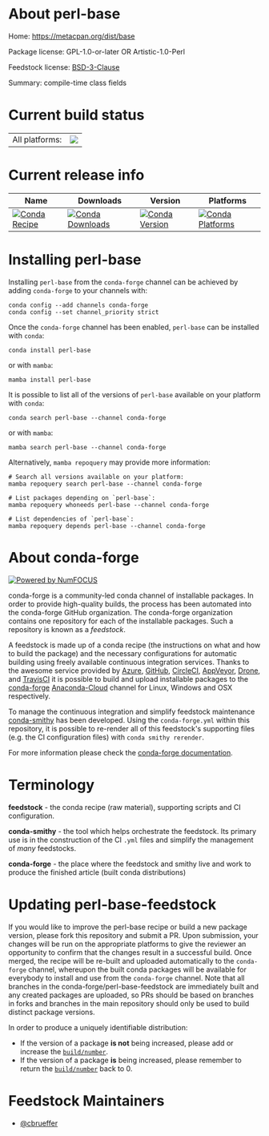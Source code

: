About perl-base
===============

Home: https://metacpan.org/dist/base

Package license: GPL-1.0-or-later OR Artistic-1.0-Perl

Feedstock license: [BSD-3-Clause](https://github.com/conda-forge/perl-base-feedstock/blob/main/LICENSE.txt)

Summary: compile-time class fields

Current build status
====================


<table><tr><td>All platforms:</td>
    <td>
      <a href="https://dev.azure.com/conda-forge/feedstock-builds/_build/latest?definitionId=17617&branchName=main">
        <img src="https://dev.azure.com/conda-forge/feedstock-builds/_apis/build/status/perl-base-feedstock?branchName=main">
      </a>
    </td>
  </tr>
</table>

Current release info
====================

| Name | Downloads | Version | Platforms |
| --- | --- | --- | --- |
| [![Conda Recipe](https://img.shields.io/badge/recipe-perl--base-green.svg)](https://anaconda.org/conda-forge/perl-base) | [![Conda Downloads](https://img.shields.io/conda/dn/conda-forge/perl-base.svg)](https://anaconda.org/conda-forge/perl-base) | [![Conda Version](https://img.shields.io/conda/vn/conda-forge/perl-base.svg)](https://anaconda.org/conda-forge/perl-base) | [![Conda Platforms](https://img.shields.io/conda/pn/conda-forge/perl-base.svg)](https://anaconda.org/conda-forge/perl-base) |

Installing perl-base
====================

Installing `perl-base` from the `conda-forge` channel can be achieved by adding `conda-forge` to your channels with:

```
conda config --add channels conda-forge
conda config --set channel_priority strict
```

Once the `conda-forge` channel has been enabled, `perl-base` can be installed with `conda`:

```
conda install perl-base
```

or with `mamba`:

```
mamba install perl-base
```

It is possible to list all of the versions of `perl-base` available on your platform with `conda`:

```
conda search perl-base --channel conda-forge
```

or with `mamba`:

```
mamba search perl-base --channel conda-forge
```

Alternatively, `mamba repoquery` may provide more information:

```
# Search all versions available on your platform:
mamba repoquery search perl-base --channel conda-forge

# List packages depending on `perl-base`:
mamba repoquery whoneeds perl-base --channel conda-forge

# List dependencies of `perl-base`:
mamba repoquery depends perl-base --channel conda-forge
```


About conda-forge
=================

[![Powered by
NumFOCUS](https://img.shields.io/badge/powered%20by-NumFOCUS-orange.svg?style=flat&colorA=E1523D&colorB=007D8A)](https://numfocus.org)

conda-forge is a community-led conda channel of installable packages.
In order to provide high-quality builds, the process has been automated into the
conda-forge GitHub organization. The conda-forge organization contains one repository
for each of the installable packages. Such a repository is known as a *feedstock*.

A feedstock is made up of a conda recipe (the instructions on what and how to build
the package) and the necessary configurations for automatic building using freely
available continuous integration services. Thanks to the awesome service provided by
[Azure](https://azure.microsoft.com/en-us/services/devops/), [GitHub](https://github.com/),
[CircleCI](https://circleci.com/), [AppVeyor](https://www.appveyor.com/),
[Drone](https://cloud.drone.io/welcome), and [TravisCI](https://travis-ci.com/)
it is possible to build and upload installable packages to the
[conda-forge](https://anaconda.org/conda-forge) [Anaconda-Cloud](https://anaconda.org/)
channel for Linux, Windows and OSX respectively.

To manage the continuous integration and simplify feedstock maintenance
[conda-smithy](https://github.com/conda-forge/conda-smithy) has been developed.
Using the ``conda-forge.yml`` within this repository, it is possible to re-render all of
this feedstock's supporting files (e.g. the CI configuration files) with ``conda smithy rerender``.

For more information please check the [conda-forge documentation](https://conda-forge.org/docs/).

Terminology
===========

**feedstock** - the conda recipe (raw material), supporting scripts and CI configuration.

**conda-smithy** - the tool which helps orchestrate the feedstock.
                   Its primary use is in the construction of the CI ``.yml`` files
                   and simplify the management of *many* feedstocks.

**conda-forge** - the place where the feedstock and smithy live and work to
                  produce the finished article (built conda distributions)


Updating perl-base-feedstock
============================

If you would like to improve the perl-base recipe or build a new
package version, please fork this repository and submit a PR. Upon submission,
your changes will be run on the appropriate platforms to give the reviewer an
opportunity to confirm that the changes result in a successful build. Once
merged, the recipe will be re-built and uploaded automatically to the
`conda-forge` channel, whereupon the built conda packages will be available for
everybody to install and use from the `conda-forge` channel.
Note that all branches in the conda-forge/perl-base-feedstock are
immediately built and any created packages are uploaded, so PRs should be based
on branches in forks and branches in the main repository should only be used to
build distinct package versions.

In order to produce a uniquely identifiable distribution:
 * If the version of a package **is not** being increased, please add or increase
   the [``build/number``](https://docs.conda.io/projects/conda-build/en/latest/resources/define-metadata.html#build-number-and-string).
 * If the version of a package **is** being increased, please remember to return
   the [``build/number``](https://docs.conda.io/projects/conda-build/en/latest/resources/define-metadata.html#build-number-and-string)
   back to 0.

Feedstock Maintainers
=====================

* [@cbrueffer](https://github.com/cbrueffer/)

